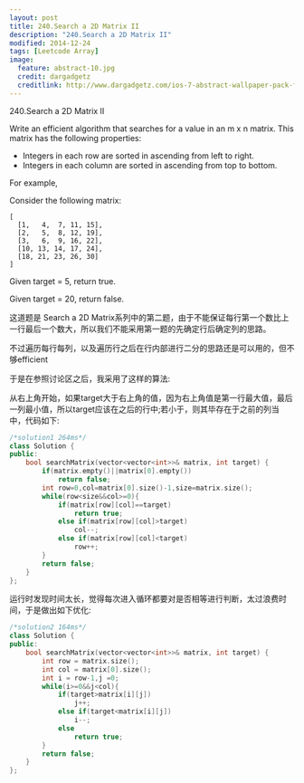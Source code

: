 ```yaml
---
layout: post
title: 240.Search a 2D Matrix II
description: "240.Search a 2D Matrix II"
modified: 2014-12-24
tags: [Leetcode Array]
image:
  feature: abstract-10.jpg
  credit: dargadgetz
  creditlink: http://www.dargadgetz.com/ios-7-abstract-wallpaper-pack-for-iphone-5-and-ipod-touch-retina/
---
```



240.Search a 2D Matrix II

Write an efficient algorithm that searches for a value in an m x n matrix. This matrix has the following properties:

- Integers in each row are sorted in ascending from left to right.
- Integers in each column are sorted in ascending from top to bottom.

For example,

Consider the following matrix:

```
[
  [1,   4,  7, 11, 15],
  [2,   5,  8, 12, 19],
  [3,   6,  9, 16, 22],
  [10, 13, 14, 17, 24],
  [18, 21, 23, 26, 30]
]
```
Given target = 5, return true.

Given target = 20, return false.

这道题是 Search a 2D Matrix系列中的第二题，由于不能保证每行第一个数比上一行最后一个数大，所以我们不能采用第一题的先确定行后确定列的思路。

不过遍历每行每列，以及遍历行之后在行内部进行二分的思路还是可以用的，但不够efficient

于是在参照讨论区之后，我采用了这样的算法:

从右上角开始，如果target大于右上角的值，因为右上角值是第一行最大值，最后一列最小值，所以target应该在之后的行中;若小于，则其毕存在于之前的列当中，代码如下:

```c++
/*solution1 264ms*/
class Solution {
public:
    bool searchMatrix(vector<vector<int>>& matrix, int target) {
        if(matrix.empty()||matrix[0].empty())
            return false;
        int row=0,col=matrix[0].size()-1,size=matrix.size();
        while(row<size&&col>=0){
            if(matrix[row][col]==target)
                return true;
            else if(matrix[row][col]>target)
                col--;
            else if(matrix[row][col]<target)
                row++;
        }
        return false;
    }
};
```

运行时发现时间太长，觉得每次进入循环都要对是否相等进行判断，太过浪费时间，于是做出如下优化:


```c++
/*solution2 164ms*/
class Solution {
public:
    bool searchMatrix(vector<vector<int>>& matrix, int target) {
        int row = matrix.size();
        int col = matrix[0].size();
        int i = row-1,j =0;
        while(i>=0&&j<col){
            if(target>matrix[i][j])
                j++;
            else if(target<matrix[i][j])
                i--;
            else
                return true;
        }
        return false;
    }
};
```
